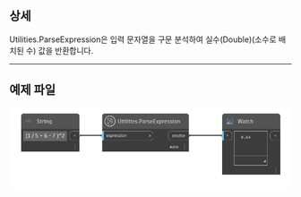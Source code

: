 ## 상세
Utilities.ParseExpression은 입력 문자열을 구문 분석하여 실수(Double)(소수로 배치된 수) 값을 반환합니다.
___
## 예제 파일

![Utilities.ParseExpression](./DynamoUnits.Utilities.ParseExpression_img.png)
